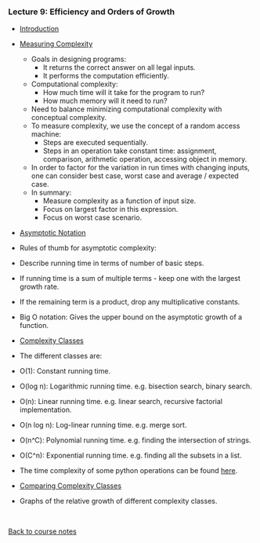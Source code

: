 ### Lecture 9: Efficiency and Orders of Growth

* [Introduction](https://www.youtube.com/watch?v=j9as5xwUwA8)

* [Measuring Complexity](https://www.youtube.com/watch?v=Rjk7yfFQCPI)
  * Goals in designing programs:
    * It returns the correct answer on all legal inputs.
    * It performs the computation efficiently.
  * Computational complexity:
    * How much time will it take for the program to run?
    * How much memory will it need to run?
  * Need to balance minimizing computational complexity with conceptual complexity.
  * To measure complexity, we use the concept of a random access machine:
    * Steps are executed sequentially.
    * Steps in an operation take constant time: assignment, comparison, arithmetic operation, accessing object in memory.
  * In order to factor for the variation in run times with changing inputs, one can consider best case, worst case and average / expected case.
  * In summary:
    * Measure complexity as a function of input size.
    * Focus on largest factor in this expression.
    * Focus on worst case scenario.

* [Asymptotic Notation](https://www.youtube.com/watch?v=AU66NP1kQm0)
 * Rules of thumb for asymptotic complexity:
  * Describe running time in terms of number of basic steps.
  * If running time is a sum of multiple terms - keep one with the largest growth rate.
  * If the remaining term is a product, drop any multiplicative constants.
 * Big O notation: Gives the upper bound on the asymptotic growth of a function.

* [Complexity Classes](https://www.youtube.com/watch?v=yeJJdf1sf7Y)
 * The different classes are:
  * O(1): Constant running time.
  * O(log n): Logarithmic running time. e.g. bisection search, binary search.
  * O(n): Linear running time. e.g. linear search, recursive factorial implementation.
  * O(n log n): Log-linear running time. e.g. merge sort.
  * O(n^C): Polynomial running time. e.g. finding the intersection of strings.
  * O(C^n): Exponential running time. e.g. finding all the subsets in a list.
 * The time complexity of some python operations can be found [here](https://wiki.python.org/moin/TimeComplexity).

* [Comparing Complexity Classes](https://www.youtube.com/watch?v=--7OF8BOElA)
 * Graphs of the relative growth of different complexity classes.

<br>

[Back to course notes](../Course_Notes.md)
